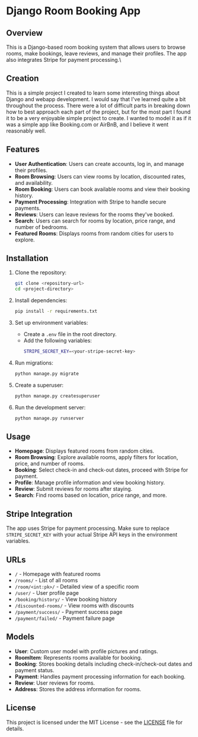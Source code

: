 # Django Room Booking App

## Overview
This is a Django-based room booking system that allows users to browse rooms, make bookings, leave reviews, and manage their profiles. The app also integrates Stripe for payment processing.\

## Creation
This is a simple project I created to learn some interesting things about Django and webapp development. I would say that I've learned quite a bit throughout the process. There were a lot of difficult parts in breaking down how to best approach each part of the project, but for the most part I found it to be a very enjoyable simple project to create. I wanted to model it as if it was a simple app like Booking.com or AirBnB, and I believe it went reasonably well. 

## Features
- **User Authentication**: Users can create accounts, log in, and manage their profiles.
- **Room Browsing**: Users can view rooms by location, discounted rates, and availability.
- **Room Booking**: Users can book available rooms and view their booking history.
- **Payment Processing**: Integration with Stripe to handle secure payments.
- **Reviews**: Users can leave reviews for the rooms they've booked.
- **Search**: Users can search for rooms by location, price range, and number of bedrooms.
- **Featured Rooms**: Displays rooms from random cities for users to explore.

## Installation

1. Clone the repository:
    ```bash
    git clone <repository-url>
    cd <project-directory>
    ```

2. Install dependencies:
    ```bash
    pip install -r requirements.txt
    ```

3. Set up environment variables:
    - Create a `.env` file in the root directory.
    - Add the following variables:
      ```bash
      STRIPE_SECRET_KEY=<your-stripe-secret-key>
      ```

4. Run migrations:
    ```bash
    python manage.py migrate
    ```

5. Create a superuser:
    ```bash
    python manage.py createsuperuser
    ```

6. Run the development server:
    ```bash
    python manage.py runserver
    ```

## Usage

- **Homepage**: Displays featured rooms from random cities.
- **Room Browsing**: Explore available rooms, apply filters for location, price, and number of rooms.
- **Booking**: Select check-in and check-out dates, proceed with Stripe for payment.
- **Profile**: Manage profile information and view booking history.
- **Review**: Submit reviews for rooms after staying.
- **Search**: Find rooms based on location, price range, and more.

## Stripe Integration

The app uses Stripe for payment processing. Make sure to replace `STRIPE_SECRET_KEY` with your actual Stripe API keys in the environment variables.

## URLs

- `/` - Homepage with featured rooms
- `/rooms/` - List of all rooms
- `/room/<int:pk>/` - Detailed view of a specific room
- `/user/` - User profile page
- `/booking/history/` - View booking history
- `/discounted-rooms/` - View rooms with discounts
- `/payment/success/` - Payment success page
- `/payment/failed/` - Payment failure page

## Models

- **User**: Custom user model with profile pictures and ratings.
- **RoomItem**: Represents rooms available for booking.
- **Booking**: Stores booking details including check-in/check-out dates and payment status.
- **Payment**: Handles payment processing information for each booking.
- **Review**: User reviews for rooms.
- **Address**: Stores the address information for rooms.

## License

This project is licensed under the MIT License - see the [LICENSE](LICENSE) file for details.
